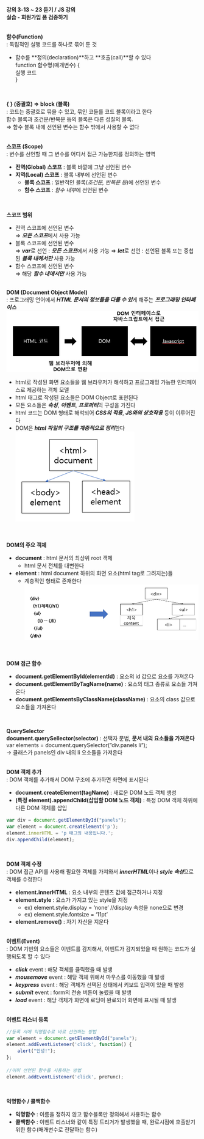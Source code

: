**강의 3-13 ~ 23 듣기 / JS 강의** <br>
**실습 - 회원가입 폼 검증하기** <br>
<br>

**함수(Function)**<br>
: 독립적인 실행 코드를 하나로 묶어 둔 것
- 함수를 **정의(declaration)**하고 **호출(call)**할 수 있다<br>
function 함수명(매개변수) {<br>
    실행 코드<br>
}<br>
<br>

**{  } (중괄호) ⇒ block (블록)**<br>
: 코드는 중괄호로 묶을 수 있고, 묶인 코들를 코드 블록이라고 한다<br>
함수 블록과 조건문/반복문 등의 블록은 다른 성질의 블록.<br>
⇒ 함수 블록 내에 선언된 변수는 함수 밖에서 사용할 수 없다<br>
<br>

**스코프 (Scope)**<br>
: 변수를 선언할 때 그 변수를 어디서 접근 가능한지를 정의하는 영역
- **전역(Global) 스코프** : 블록 바깥에 그냥 선언된 변수
- **지역(Local) 스코프** : 블록 내부에 선언된 변수
    - **블록 스코프** : 일반적인 블록(*조건문, 반복문 등*)에 선언된 변수
    - **함수 스코프** : *함수 내부*에 선언된 변수
<br>

**스코프 범위**<br>
- 전역 스코프에 선언된 변수<br>
    ⇒ ***모든 스코프***에서 사용 가능<br>
- 블록 스코프에 선언된 변수<br>
    ⇒ ***var***로 선언 : ***모든 스코프***에서 사용 가능
    ⇒ ***let***로 선언 : 선언된 블록 또는 중첩된 ***블록 내에서만*** 사용 가능
- 함수 스코프에 선언된 변수<br>
    ⇒ 해당 ***함수 내에서만*** 사용 가능
<br> <br> 

**DOM (Document Object Model)**<br>
: 프로그래밍 언어에서 ***HTML 문서의 정보들을 다룰 수 있***게 해주는 ***프로그래밍 인터페이스***<br>
![dom](./DOM.png)<br>
- html로 작성된 화면 요소들을 웹 브라우저가 해석하고 프로그래밍 가능한 인터페이스로 제공하는 객체 모델
- html 태그로 작성된 요소들은 DOM Object로 표현된다
- 모든 요소들은 ***속성***, ***이벤트***, ***프로퍼티***의 구성을 가진다
- html 코드는 DOM 형태로 해석되어 ***CSS의 적용***, ***JS와의 상호작용*** 등이 이루어진다
- DOM은 ***html 파일의 구조를 계층적으로 정리***한다<br>
    ![hierarchy](./DOM_hierarchy.png)<br>
<br><br>    

**DOM의 주요 객체**<br>
- **document** : html 문서의 최상위 root 객체
    - html 문서 전체를 대변한다
- **element** : html document 하위의 화면 요소(html tag로 그려지는)들
    - 계층적인 형태로 존재한다
        ![object](./DOM_object.png)<br>
<br><br>       

**DOM 접근 함수**
- **document.getElementById(elementId)** : 요소의 id 값으로 요소를 가져온다
- **document.getElementByTagName(name)** : 요소의 태그 종류로 요소들 가져온다
- **document.getElementsByClassName(className)** :  요소의 class 값으로 요소들을 가져온다
<br>

**QuerySelector**<br>
**document.querySellector(selector)** : 선택자 문법, **문서 내의 요소들을 가져온다**<br>
var elements = document.querySelector(”div.panels li”);<br>
→ 클래스가 panels인 div 내의 li 요소들을 가져온다<br>
<br>

**DOM 객체 추가**<br>
: DOM 객체를 추가해서 DOM 구조에 추가하면 화면에 표시된다<br>
- **document.createElement(tagName)** : 새로운 DOM 노드 객체 생성
- **(특정 element).appendChild(삽입할 DOM 노드 객체)** : 특정 DOM 객체 하위에 다른 DOM 객체를 삽입
```jsx
var div = document.getElementById("panels");
var element = document.creatElement('p');
element.innerHTML = 'p 태그의 내용입니다.';
div.appendChild(element);
```
<br>

**DOM 객체 수정**<br>
: DOM 접근 API를 사용해 필요한 객체를 가져와서 ***innerHTML***이나 ***style 속성***으로 객체를 수정한다<br>
- **element.innerHTML** : 요소 내부의 콘텐츠 값에 접근하거나 지정
- **element.style** : 요소가 가지고 있는 style을 지정
    - ex) element.style.display = ‘none’  //display 속성을 none으로 변경
    - ex) element.style.fontsize = ‘11pt’
- **element.remove()** : 자기 자신을 지운다
<br><br>

**이벤트(Event)**<br>
: DOM 기반의 요소들은 이벤트를 감지해서, 이벤트가 감지되었을 때 원하는 코드가 실행되도록 할 수 있다<br>
- ***click*** event : 해당 객체를 클릭했을 때 발생
- ***mousemove*** event : 해당 객체 위에서 마우스를 이동했을 때 발생
- ***keypress*** event : 해당 객체가 선택된 상태에서 키보드 입력이 있을 때 발생
- ***submit*** event : form의 전송 버튼이 눌렸을 때 발생
- ***load*** event : 해당 객체가 화면에 로딩이 완료되어 화면에 표시될 때 발생
<br><br>

**이벤트 리스너 등록**<br>
```jsx
//등록 시에 익명함수로 바로 선언하는 방법
var element = document.getElementById("panels");
element.addEventListener('click', function() {
	alert("안녕!");
};

//이미 선언된 함수를 사용하는 방법
element.addEventListener('click', preFunc);
```
<br>

**익명함수 / 콜백함수**<br>
- **익명함수** : 이름을 정하지 않고 함수블록만 정의해서 사용하는 함수
- **콜백함수** : 이벤트 리스너와 같이 특정 트리거가 발생했을 때, 완료시점에 호출받기 위한 함수(매개변수로 전달하는 함수)